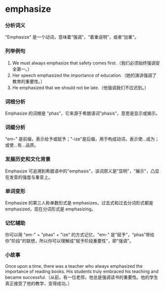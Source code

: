 # emphasize

### 分析词义

  

"Emphasize" 是一个动词，意味着“强调”，“着重说明”，或者“加重”。

  

### 列举例句

  

1.  We must always emphasize that safety comes first.（我们必须始终强调安全第一。）
2.  Her speech emphasized the importance of education.（她的演讲强调了教育的重要性。）
3.  He emphasized that we should not be late.（他强调我们不应迟到。）

  

### 词根分析

  

Emphasize 的词根是 "phas"，它来源于希腊语词"phasis"，意思是显示或揭示。

  

### 词缀分析

  

"em-" 是前缀，表示给予或赋予；"-ize"是后缀，用于构成动词，表示使…成为；或使…有…品质。

  

### 发展历史和文化背景

  

Emphasize 可追溯到希腊语中的"emphasis"，该词原义是"显明"，"展示"，凸显在发音的强度与重音上。

  

### 单词变形

  

Emphasize 的第三人称单数形式是 emphasizes，过去式和过去分词形式都是 emphasized，现在分词形式是 emphasizing。

  

### 记忆辅助

  

你可以用 "em-" + "phas" + "ize" 的方式记忆，"em-" 是"赋予"，“phas”带给你"阶段"的联想，所以你可以理解成"赋予阶段重要性"，即"强调"。

  

### 小故事

  

Once upon a time, there was a teacher who always emphasized the importance of reading books. His students truly embraced his teaching and became successful.（从前，有一位老师，他总是强调读书的重要性。他的学生真正接受了他的教学，变得成功。）
